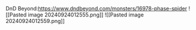 DnD Beyond:https://www.dndbeyond.com/monsters/16978-phase-spider
![[Pasted image 20240924012555.png]]
![[Pasted image 20240924012559.png]]